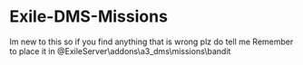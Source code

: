# Exile-DMS-Missions
Im new to this so if you find anything that is wrong plz do tell me
Remember to place it in @ExileServer\addons\a3_dms\missions\bandit
